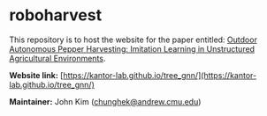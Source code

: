 # roboharvest

This repository is to host the website for the paper entitled: 
[Outdoor Autonomous Pepper Harvesting: Imitation Learning in Unstructured Agricultural Environments](https://kantor-lab.github.io/roboharvest).

**Website link:** [https://kantor-lab.github.io/tree_gnn/](https://kantor-lab.github.io/tree_gnn/)

**Maintainer:** John Kim ([chunghek@andrew.cmu.edu](chunghek@andrew.cmu.edu))
